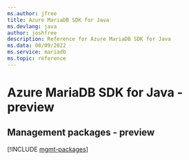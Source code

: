 ```yaml
---
ms.author: jfree
title: Azure MariaDB SDK for Java
ms.devlang: java
author: joshfree
description: Reference for Azure MariaDB SDK for Java
ms.data: 08/09/2022
ms.service: mariadb
ms.topic: reference
---
```

# Azure MariaDB SDK for Java - preview

## Management packages - preview
[!INCLUDE [mgmt-packages](mariadb-mgmt-index.md)]